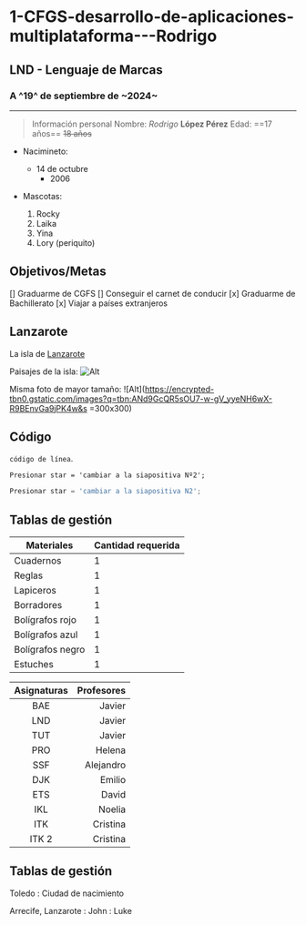 # 1-CFGS-desarrollo-de-aplicaciones-multiplataforma---Rodrigo

## LND - Lenguaje de Marcas

### A ^19^ de septiembre de ~2024~
---------------------------
> Información personal
Nombre: *Rodrigo* **López Pérez**
Edad: ==17 años== ~~18 años~~

- Nacimineto:
    * 14 de octubre
        + 2006

- Mascotas:
    1. Rocky
    2. Laika
    3. Yina
    4. Lory (periquito) 


Objetivos/Metas
---------------------------
[] Graduarme de CGFS
[] Conseguir el carnet de conducir
[x] Graduarme de Bachillerato
[x] Viajar a países extranjeros


Lanzarote
---------------------------
La isla de [Lanzarote ](https://es.wikipedia.org/wiki/Lanzarote#/media/Archivo:Lanzarote's_Lunar-Like_Landscape.jpg-)

Paisajes de la isla:
![Alt](https://encrypted-tbn0.gstatic.com/images?q=tbn:ANd9GcQR5sOU7-w-gV_yyeNH6wX-R9BEnvGa9jPK4w&s)

Misma foto de mayor tamaño:
![Alt](https://encrypted-tbn0.gstatic.com/images?q=tbn:ANd9GcQR5sOU7-w-gV_yyeNH6wX-R9BEnvGa9jPK4w&s =300x300)


Código
---------------------------
`código de línea`.

```
Presionar star = 'cambiar a la siapositiva Nº2';
```

```javascript
Presionar star = 'cambiar a la siapositiva N2';
```


Tablas de gestión
---------------------------
Materiales | Cantidad requerida
------ | -----------------
Cuadernos | 1
Reglas | 1
Lapiceros | 1
Borradores | 1
Bolígrafos rojo | 1
Bolígrafos azul | 1
Bolígrafos negro | 1
Estuches | 1

| Asignaturas | Profesores |
|:-----------:|-----------:|
| BAE | Javier |
| LND | Javier |
| TUT | Javier |
| PRO | Helena |
| SSF | Alejandro |
| DJK | Emilio |
| ETS | David |
| IKL | Noelia |
| ITK | Cristina |
| ITK 2| Cristina |


Tablas de gestión
---------------------------
Toledo
:  Ciudad de nacimiento

Arrecife, Lanzarote
:  John
:  Luke
